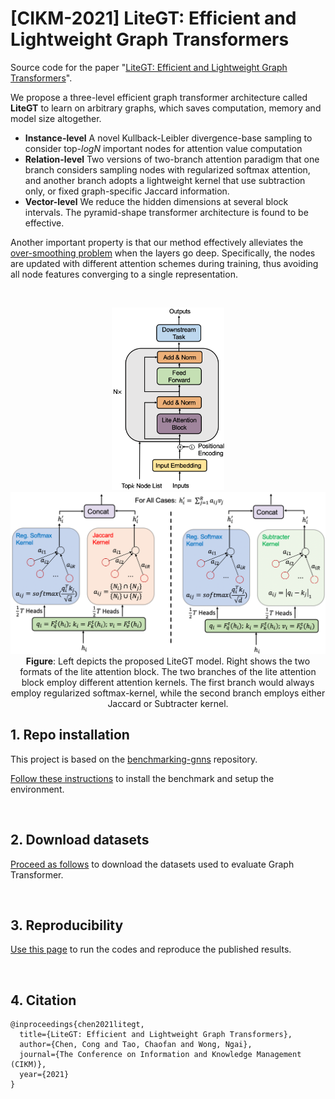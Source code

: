 

# [CIKM-2021] LiteGT: Efficient and Lightweight Graph Transformers

Source code for the paper "[LiteGT: Efficient and Lightweight Graph Transformers](https://dl.acm.org/doi/pdf/10.1145/3459637.3482272)".

We propose a three-level efficient graph transformer architecture called  **LiteGT** to learn on arbitrary graphs, which saves computation, memory and model size altogether. 

- **Instance-level** A novel Kullback-Leibler divergence-base sampling to consider top-*logN* important nodes for attention value computation
- **Relation-level** Two versions of two-branch attention paradigm that one branch considers sampling nodes with regularized softmax attention, and another branch adopts a lightweight kernel that use subtraction only, or fixed graph-specific Jaccard information.
- **Vector-level** We reduce the hidden dimensions at several block intervals. The pyramid-shape transformer architecture is found to be effective.

Another important property is that our method effectively alleviates the [over-smoothing problem](https://arxiv.org/pdf/1905.10947.pdf) when the layers go deep. Specifically, the nodes are updated with different attention schemes during training, thus avoiding all node features converging to a single representation.

<br>

<p align="center">
  <img src="./docs/OverallModel.png" alt="LiteGT Architecture" width="180"> <img src="./docs/LiteAttentionBlock.png" alt="LiteGT Attention Block" width="550">
  <br>
  <b>Figure</b>: Left depicts the proposed LiteGT model. Right shows the two formats of the lite attention block. The two branches of the lite attention block employ different attention kernels. The first branch would always employ regularized softmax-kernel, while the second branch employs either Jaccard or Subtracter kernel.
</p>



## 1. Repo installation

This project is based on the [benchmarking-gnns](https://github.com/graphdeeplearning/benchmarking-gnns) repository.

[Follow these instructions](./docs/01_benchmark_installation.md) to install the benchmark and setup the environment.


<br>

## 2. Download datasets

[Proceed as follows](./docs/02_download_datasets.md) to download the datasets used to evaluate Graph Transformer.

<br>

## 3. Reproducibility 

[Use this page](./docs/03_run_codes.md) to run the codes and reproduce the published results.

<br>


## 4. Citation
```
@inproceedings{chen2021litegt,
  title={LiteGT: Efficient and Lightweight Graph Transformers},
  author={Chen, Cong and Tao, Chaofan and Wong, Ngai},
  journal={The Conference on Information and Knowledge Management (CIKM)},
  year={2021}
}
```


<br>

<br><br><br>
